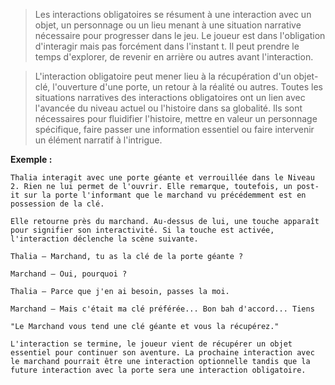 > Les interactions obligatoires se résument à une interaction avec un objet, un personnage ou un lieu menant à une situation narrative nécessaire pour progresser dans le jeu. Le joueur est dans l'obligation d'interagir mais pas forcément dans l'instant t. Il peut prendre le temps d'explorer, de revenir en arrière ou autres avant l'interaction.

> L'interaction obligatoire peut mener lieu à la récupération d'un objet-clé, l'ouverture d'une porte, un retour à la réalité ou autres. Toutes les situations narratives des interactions obligatoires ont un lien avec l'avancée du niveau actuel ou l'histoire dans sa globalité. Ils sont nécessaires pour fluidifier l'histoire, mettre en valeur un personnage spécifique, faire passer une information essentiel ou faire intervenir un élément narratif à l'intrigue.

**Exemple :**

```
Thalia interagit avec une porte géante et verrouillée dans le Niveau 2. Rien ne lui permet de l'ouvrir. Elle remarque, toutefois, un post-it sur la porte l'informant que le marchand vu précédemment est en possession de la clé.

Elle retourne près du marchand. Au-dessus de lui, une touche apparaît pour signifier son interactivité. Si la touche est activée, l'interaction déclenche la scène suivante.

Thalia — Marchand, tu as la clé de la porte géante ?

Marchand — Oui, pourquoi ?

Thalia — Parce que j'en ai besoin, passes la moi.

Marchand — Mais c'était ma clé préférée... Bon bah d'accord... Tiens

"Le Marchand vous tend une clé géante et vous la récupérez."

L'interaction se termine, le joueur vient de récupérer un objet essentiel pour continuer son aventure. La prochaine interaction avec le marchand pourrait être une interaction optionnelle tandis que la future interaction avec la porte sera une interaction obligatoire.
```